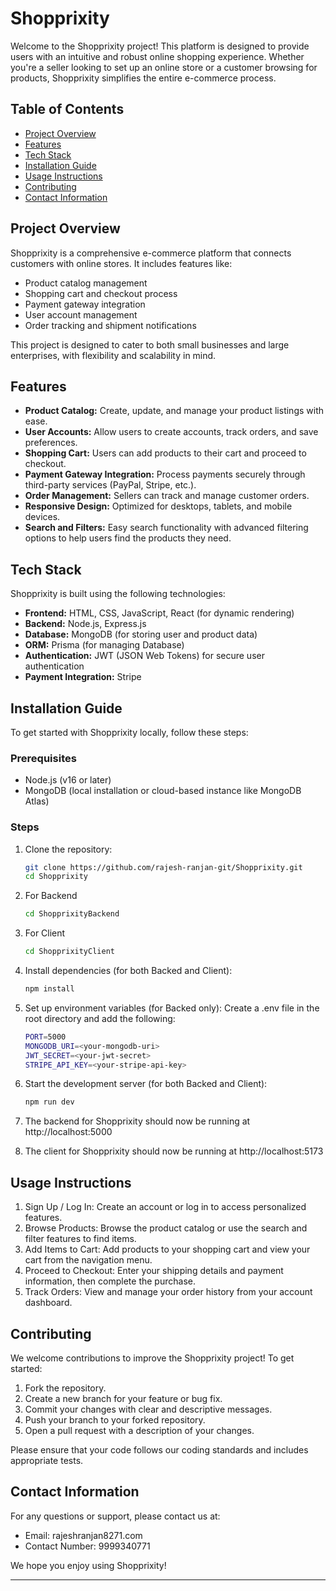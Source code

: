 # Shopprixity

Welcome to the Shopprixity project! This platform is designed to provide users with an intuitive and robust online shopping experience. Whether you're a seller looking to set up an online store or a customer browsing for products, Shopprixity simplifies the entire e-commerce process.

## Table of Contents

- [Project Overview](#project-overview)
- [Features](#features)
- [Tech Stack](#tech-stack)
- [Installation Guide](#installation-guide)
- [Usage Instructions](#usage-instructions)
- [Contributing](#contributing)
- [Contact Information](#contact-information)
<!-- - [License](#license) -->

## Project Overview

Shopprixity is a comprehensive e-commerce platform that connects customers with online stores. It includes features like:

- Product catalog management
- Shopping cart and checkout process
- Payment gateway integration
- User account management
- Order tracking and shipment notifications

This project is designed to cater to both small businesses and large enterprises, with flexibility and scalability in mind.

## Features

- **Product Catalog:** Create, update, and manage your product listings with ease.
- **User Accounts:** Allow users to create accounts, track orders, and save preferences.
- **Shopping Cart:** Users can add products to their cart and proceed to checkout.
- **Payment Gateway Integration:** Process payments securely through third-party services (PayPal, Stripe, etc.).
- **Order Management:** Sellers can track and manage customer orders.
- **Responsive Design:** Optimized for desktops, tablets, and mobile devices.
- **Search and Filters:** Easy search functionality with advanced filtering options to help users find the products they need.

## Tech Stack

Shopprixity is built using the following technologies:

- **Frontend:** HTML, CSS, JavaScript, React (for dynamic rendering)
- **Backend:** Node.js, Express.js
- **Database:** MongoDB (for storing user and product data)
- **ORM:** Prisma (for managing Database)
- **Authentication:** JWT (JSON Web Tokens) for secure user authentication
- **Payment Integration:** Stripe
<!-- - **Deployment:** Docker (for containerization), AWS (for cloud hosting) -->

## Installation Guide

To get started with Shopprixity locally, follow these steps:

### Prerequisites

- Node.js (v16 or later)
- MongoDB (local installation or cloud-based instance like MongoDB Atlas)
<!-- - Docker (for containerization) -->

### Steps

1. Clone the repository:

   ```bash
   git clone https://github.com/rajesh-ranjan-git/Shopprixity.git
   cd Shopprixity
   ```

2. For Backend

   ```bash
   cd ShopprixityBackend
   ```

3. For Client

   ```bash
   cd ShopprixityClient
   ```

4. Install dependencies (for both Backed and Client):

   ```bash
   npm install
   ```

5. Set up environment variables (for Backed only):
   Create a .env file in the root directory and add the following:

   ```bash
   PORT=5000
   MONGODB_URI=<your-mongodb-uri>
   JWT_SECRET=<your-jwt-secret>
   STRIPE_API_KEY=<your-stripe-api-key>
   ```

6. Start the development server (for both Backed and Client):
   ```bash
   npm run dev
   ```
7. The backend for Shopprixity should now be running at http://localhost:5000
8. The client for Shopprixity should now be running at http://localhost:5173

## Usage Instructions

1. Sign Up / Log In: Create an account or log in to access personalized features.
2. Browse Products: Browse the product catalog or use the search and filter features to find items.
3. Add Items to Cart: Add products to your shopping cart and view your cart from the navigation menu.
4. Proceed to Checkout: Enter your shipping details and payment information, then complete the purchase.
5. Track Orders: View and manage your order history from your account dashboard.

## Contributing

We welcome contributions to improve the Shopprixity project! To get started:

1. Fork the repository.
2. Create a new branch for your feature or bug fix.
3. Commit your changes with clear and descriptive messages.
4. Push your branch to your forked repository.
5. Open a pull request with a description of your changes.

Please ensure that your code follows our coding standards and includes appropriate tests.

<!-- ## License

This project is licensed under the MIT License - see the LICENSE file for details. -->

## Contact Information

For any questions or support, please contact us at:

- Email: rajeshranjan8271.com
- Contact Number: 9999340771
<!-- - GitHub Issues: https://github.com/rajesh-ranjan-git/Shopprixity/issues -->

We hope you enjoy using Shopprixity!

---
